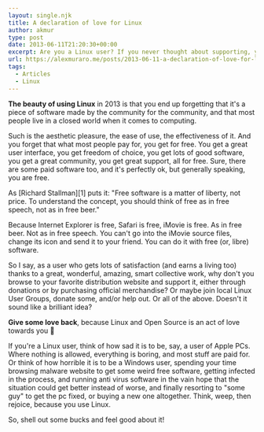 ```yaml
---
layout: single.njk
title: A declaration of love for Linux
author: akmur
type: post
date: 2013-06-11T21:20:30+00:00
excerpt: Are you a Linux user? If you never thought about supporting, you should give some $$$
url: https://alexmuraro.me/posts/2013-06-11-a-declaration-of-love-for-linux/
tags:
  - Articles
  - Linux
---
```


**The beauty of using Linux** in 2013 is that you end up forgetting that it's a piece of software made by the community for the community, and that most people live in a closed world when it comes to computing.

Such is the aesthetic pleasure, the ease of use, the effectiveness of it.
And you forget that what most people pay for, you get for free. You get a great user interface, you get freedom of choice, you get lots of good software, you get a great community, you get great support, all for free.
Sure, there are some paid software too, and it's perfectly ok, but generally speaking, you are free.

As [Richard Stallman][1] puts it:
"Free software is a matter of liberty, not price. To understand the concept, you should think of free as in free speech, not as in free beer."

Because Internet Explorer is free, Safari is free, iMovie is free. As in free beer. Not as in free speech. You can't go into the iMovie source files, change its icon and send it to your friend. You can do it with free (or, libre) software.

So I say, as a user who gets lots of satisfaction (and earns a living too) thanks to a great, wonderful, amazing, smart collective work, why don't you browse to your favorite distribution website and support it, either through donations or by purchasing official merchandise? Or maybe join local Linux User Groups, donate some, and/or help out. Or all of the above. Doesn't it sound like a brilliant idea?

**Give some love back**, because Linux and Open Source is an act of love towards you 🙂

If you're a Linux user, think of how sad it is to be, say, a user of Apple PCs. Where nothing is allowed, everything is boring, and most stuff are paid for. Or think of how horrible it is to be a Windows user, spending your time browsing malware website to get some weird free software, getting infected in the process, and running anti virus software in the vain hope that the situation could get better instead of worse, and finally resorting to "some guy" to get the pc fixed, or buying a new one altogether.
Think, weep, then rejoice, because you use Linux.

So, shell out some bucks and feel good about it!
